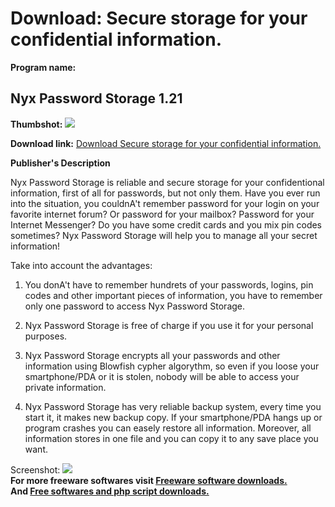 # Download: Secure storage for your confidential information.

**Program name:**

## Nyx Password Storage 1.21

  
**Thumbshot:** ![](http://www.freewarefiles.com/screenshot/nyxps_md.gif)   
  
**Download link:** [Download Secure storage for your confidential information.](http://freesoftwares.boysofts.com/Nyx-Password-Storage_program_17581.html)  
  


**Publisher's Description**  
  


Nyx Password Storage is reliable and secure storage for your confidentional information, first of all for passwords, but not only them. Have you ever run into the situation, you couldnA't remember password for your login on your favorite internet forum? Or password for your mailbox? Password for your Internet Messenger? Do you have some credit cards and you mix pin codes sometimes? Nyx Password Storage will help you to manage all your secret information! 

Take into account the advantages:

  1. You donA't have to remember hundrets of your passwords, logins, pin codes and other important pieces of information, you have to remember only one password to access Nyx Password Storage.  

  2. Nyx Password Storage is free of charge if you use it for your personal purposes.  

  3. Nyx Password Storage encrypts all your passwords and other information using Blowfish cypher algorythm, so even if you loose your smartphone/PDA or it is stolen, nobody will be able to access your private information.  

  4. Nyx Password Storage has very reliable backup system, every time you start it, it makes new backup copy. If your smartphone/PDA hangs up or program crashes you can easely restore all information. Moreover, all information stores in one file and you can copy it to any save place you want. 

  
  
Screenshot: ![](http://www.freewarefiles.com/screenshot/nyxps.gif)   
**For more freeware softwares visit [Freeware software downloads.](http://freesoftwares.boysofts.com/)**   
**And [Free softwares and php script downloads.](http://www.boysofts.com/)**
